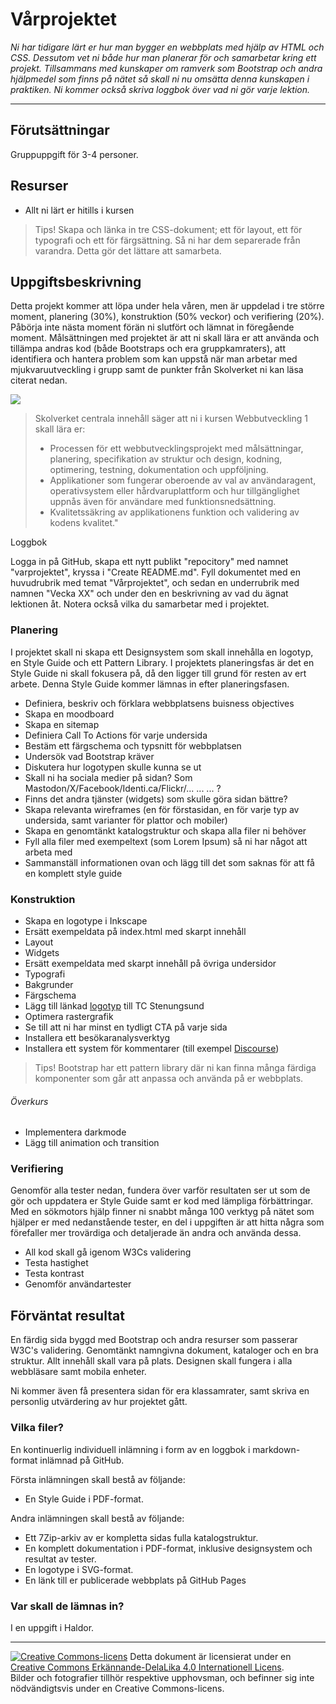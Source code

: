 # Vårprojektet   

_Ni har tidigare lärt er hur man bygger en webbplats med hjälp av HTML och CSS. Dessutom vet ni både hur man planerar för och samarbetar kring ett projekt. Tillsammans med kunskaper om ramverk som Bootstrap och andra hjälpmedel som finns på nätet så skall ni nu omsätta denna kunskapen i praktiken. Ni kommer också skriva loggbok över vad ni gör varje lektion._   

---   

## Förutsättningar   

Gruppuppgift för 3-4 personer.    

## Resurser   
* Allt ni lärt er hitills i kursen      

> Tips! Skapa och länka in tre CSS-dokument; ett för layout, ett för typografi och ett för färgsättning. Så ni har dem separerade från varandra. Detta gör det lättare att samarbeta.    

## Uppgiftsbeskrivning    

Detta projekt kommer att löpa under hela våren, men är uppdelad i tre större moment, planering (30%), konstruktion (50% veckor) och verifiering (20%). Påbörja inte nästa moment förän ni slutfört och lämnat in föregående moment. Målsättningen med projektet är att ni skall lära er att använda och tillämpa andras kod (både Bootstraps och era gruppkamraters), att identifiera och hantera problem som kan uppstå när man arbetar med mjukvaruutveckling i grupp samt de punkter från Skolverket ni kan läsa citerat nedan.    

[![](https://mermaid.ink/img/pako:eNqVksFOwzAMhl8lROLWSmu6cch5cIFJk5BASL1YiztCm6RKXME07W14E16MdE03Bid8Spz_c37H2fONU8gl34IlqiyLoYDwznkDxNhLjHy1ypfL8Qw-dEhn189szJFTsFuBb9AzV9djMuCGtLNs7d0bNqly2gQCT1dMMqNbDOQsZswUGRMzIfKZyEWRFWokHr4-jQWmLVOu6Q1agmPZS1ZMbJkXi3-y5cQufrLJaecxTNxvw_MzWJ4Nr1uw6LXdssuQXWwQaopvNLQ6f0-Pd-9sIN83R2cXejHpB_Jm0j_F4rX-e4PsypNepPo84wbjrLSKA94PfMXpFQ1WXMaliiOreGUPUQc9uced3XAZzWDG-274BUsNWw-GyxracMreKk3Op-ThG0ADsJw?type=png)](https://mermaid.live/edit#pako:eNqVksFOwzAMhl8lROLWSmu6cch5cIFJk5BASL1YiztCm6RKXME07W14E16MdE03Bid8Spz_c37H2fONU8gl34IlqiyLoYDwznkDxNhLjHy1ypfL8Qw-dEhn189szJFTsFuBb9AzV9djMuCGtLNs7d0bNqly2gQCT1dMMqNbDOQsZswUGRMzIfKZyEWRFWokHr4-jQWmLVOu6Q1agmPZS1ZMbJkXi3-y5cQufrLJaecxTNxvw_MzWJ4Nr1uw6LXdssuQXWwQaopvNLQ6f0-Pd-9sIN83R2cXejHpB_Jm0j_F4rX-e4PsypNepPo84wbjrLSKA94PfMXpFQ1WXMaliiOreGUPUQc9uced3XAZzWDG-274BUsNWw-GyxracMreKk3Op-ThG0ADsJw)    

> Skolverket centrala innehåll säger att ni i kursen Webbutveckling 1 skall lära er:    
> * Processen för ett webbutvecklingsprojekt med målsättningar, planering, specifikation av struktur och design, kodning, optimering, testning, dokumentation och uppföljning.    
> * Applikationer som fungerar oberoende av val av användaragent, operativsystem eller hårdvaruplattform och hur tillgänglighet uppnås även för användare med funktionsnedsättning.    
> * Kvalitetssäkring av applikationens funktion och validering av kodens kvalitet."     

Loggbok     

Logga in på GitHub, skapa ett nytt publikt "repocitory" med namnet "varprojektet", kryssa i "Create README.md". Fyll dokumentet med en huvudrubrik med temat "Vårprojektet", och sedan en underrubrik med namnen "Vecka XX" och under den en beskrivning av vad du ägnat lektionen åt. Notera också vilka du samarbetar med i projektet.     

### Planering    

I projektet skall ni skapa ett Designsystem som skall innehålla en logotyp, en Style Guide och ett Pattern Library. I projektets planeringsfas är det en Style Guide ni skall fokusera på, då den ligger till grund för resten av ert arbete. Denna Style Guide kommer lämnas in efter planeringsfasen.      

* Definiera, beskriv och förklara webbplatsens buisness objectives    
* Skapa en moodboard    
* Skapa en sitemap    
* Definiera Call To Actions för varje undersida    
* Bestäm ett färgschema och typsnitt för webbplatsen    
* Undersök vad Bootstrap kräver     
* Diskutera hur logotypen skulle kunna se ut    
* Skall ni ha sociala medier på sidan? Som Mastodon/X/Facebook/Identi.ca/Flickr/... ... ... ?     
* Finns det andra tjänster (widgets) som skulle göra sidan bättre?    
* Skapa relevanta wireframes (en för förstasidan, en för varje typ av undersida, samt varianter för plattor och mobiler)     
* Skapa en genomtänkt katalogstruktur och skapa alla filer ni behöver    
* Fyll alla filer med exempeltext (som Lorem Ipsum) så ni har något att arbeta med    
* Sammanställ informationen ovan och lägg till det som saknas för att få en komplett style guide     

### Konstruktion    

* Skapa en logotype i Inkscape   
* Ersätt exempeldata på index.html med skarpt innehåll    
* Layout    
* Widgets   
* Ersätt exempeldata med skarpt innehåll på övriga undersidor    
* Typografi    
* Bakgrunder   
* Färgschema    
* Lägg till länkad [logotyp](https://app.tcstenungsund.se/themes/tcapp/images/tc-s-trans.svg) till TC Stenungsund     
* Optimera rastergrafik    
* Se till att ni har minst en tydligt CTA på varje sida    
* Installera ett besökaranalysverktyg    
* Installera ett system för kommentarer (till exempel [Discourse](https://www.discourse.org/))     

> Tips! Bootstrap har ett pattern library där ni kan finna många färdiga komponenter som går att anpassa och använda på er webbplats.    

###### Överkurs     

* Implementera darkmode    
* Lägg till animation och transition     

### Verifiering     

Genomför alla tester nedan, fundera över varför resultaten ser ut som de gör och uppdatera er Style Guide samt er kod med lämpliga förbättringar. Med en sökmotors hjälp finner ni snabbt många 100 verktyg på nätet som hjälper er med nedanstående tester, en del i uppgiften är att hitta några som förefaller mer trovärdiga och detaljerade än andra och använda dessa.    

* All kod skall gå igenom W3Cs validering    
* Testa hastighet    
* Testa kontrast    
* Genomför användartester     

## Förväntat resultat     

En färdig sida byggd med Bootstrap och andra resurser som passerar W3C's validering. Genomtänkt namngivna dokument, kataloger och en bra struktur. Allt innehåll skall vara på plats. Designen skall fungera i alla webbläsare samt mobila enheter.     

Ni kommer även få presentera sidan för era klassamrater, samt skriva en personlig utvärdering av hur projektet gått.    

### Vilka filer?    

En kontinuerlig individuell inlämning i form av en loggbok i markdown-format inlämnad på GitHub.     

Första inlämningen skall bestå av följande:     
* En Style Guide i PDF-format.       

Andra inlämningen skall bestå av följande:      
* Ett 7Zip-arkiv av er kompletta sidas fulla katalogstruktur.     
* En komplett dokumentation i PDF-format, inklusive designsystem och resultat av tester.    
* En logotype i SVG-format.
* En länk till er publicerade webbplats på GitHub Pages    

### Var skall de lämnas in?    

I en uppgift i Haldor.    

---     

[![Creative Commons-licens](https://i.creativecommons.org/l/by-sa/4.0/80x15.png)](http://creativecommons.org/licenses/by-sa/4.0/) Detta dokument är licensierat under en [Creative Commons Erkännande-DelaLika 4.0 Internationell Licens](http://creativecommons.org/licenses/by-sa/4.0/).    
Bilder och fotografier tillhör respektive upphovsman, och befinner sig inte nödvändigtsvis under en Creative Commons-licens.    
